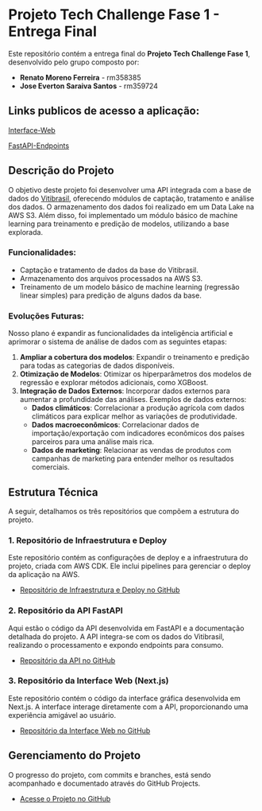 # Projeto Tech Challenge Fase 1 - Entrega Final

Este repositório contém a entrega final do **Projeto Tech Challenge Fase 1**, desenvolvido pelo grupo composto por:
- **Renato Moreno Ferreira** - rm358385
- **Jose Everton Saraiva Santos** - rm359724

## Links publicos de acesso a aplicação:

[Interface-Web](https://app.grupo-ever-rmf.com/)

[FastAPI-Endpoints](https://api.grupo-ever-rmf.com/docs)

## Descrição do Projeto

O objetivo deste projeto foi desenvolver uma API integrada com a base de dados do [Vitibrasil](http://vitibrasil.cnpuv.embrapa.br), oferecendo módulos de captação, tratamento e análise dos dados. O armazenamento dos dados foi realizado em um Data Lake na AWS S3. Além disso, foi implementado um módulo básico de machine learning para treinamento e predição de modelos, utilizando a base explorada.

### Funcionalidades:
- Captação e tratamento de dados da base do Vitibrasil.
- Armazenamento dos arquivos processados na AWS S3.
- Treinamento de um modelo básico de machine learning (regressão linear simples) para predição de alguns dados da base.

### Evoluções Futuras:
Nosso plano é expandir as funcionalidades da inteligência artificial e aprimorar o sistema de análise de dados com as seguintes etapas:

1. **Ampliar a cobertura dos modelos**: Expandir o treinamento e predição para todas as categorias de dados disponíveis.
2. **Otimização de Modelos**: Otimizar os hiperparâmetros dos modelos de regressão e explorar métodos adicionais, como XGBoost.
3. **Integração de Dados Externos**: Incorporar dados externos para aumentar a profundidade das análises. Exemplos de dados externos:
   - **Dados climáticos**: Correlacionar a produção agrícola com dados climáticos para explicar melhor as variações de produtividade.
   - **Dados macroeconômicos**: Correlacionar dados de importação/exportação com indicadores econômicos dos países parceiros para uma análise mais rica.
   - **Dados de marketing**: Relacionar as vendas de produtos com campanhas de marketing para entender melhor os resultados comerciais.

## Estrutura Técnica

A seguir, detalhamos os três repositórios que compõem a estrutura do projeto.

### 1. Repositório de Infraestrutura e Deploy

Este repositório contém as configurações de deploy e a infraestrutura do projeto, criada com AWS CDK. Ele inclui pipelines para gerenciar o deploy da aplicação na AWS.

- [Repositório de Infraestrutura e Deploy no GitHub](https://github.com/Renatmf5/aws-cdk-ml-infra-pipelines)

### 2. Repositório da API FastAPI

Aqui estão o código da API desenvolvida em FastAPI e a documentação detalhada do projeto. A API integra-se com os dados do Vitibrasil, realizando o processamento e expondo endpoints para consumo.

- [Repositório da API no GitHub](https://github.com/Renatmf5/API-FastApi-WebScraping)

### 3. Repositório da Interface Web (Next.js)

Este repositório contém o código da interface gráfica desenvolvida em Next.js. A interface interage diretamente com a API, proporcionando uma experiência amigável ao usuário.

- [Repositório da Interface Web no GitHub](https://github.com/Renatmf5/nextjs-app-interface)

## Gerenciamento do Projeto

O progresso do projeto, com commits e branches, está sendo acompanhado e documentado através do GitHub Projects.

- [Acesse o Projeto no GitHub](https://github.com/users/Renatmf5/projects/1)